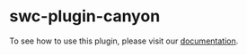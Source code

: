 # swc-plugin-canyon

To see how to use this plugin, please visit our [documentation](https://docs.canyonjs.org/documentation/ecosystem/plugins/vite-plugin-canyon).

